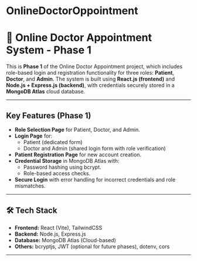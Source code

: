 # OnlineDoctorOppointment
# 🏥 Online Doctor Appointment System - Phase 1

This is **Phase 1** of the Online Doctor Appointment project, which includes role-based login and registration functionality for three roles: **Patient**, **Doctor**, and **Admin**. The system is built using **React.js (frontend)** and **Node.js + Express.js (backend)**, with credentials securely stored in a **MongoDB Atlas** cloud database.

---

## Key Features (Phase 1)
- **Role Selection Page** for Patient, Doctor, and Admin.
- **Login Page** for:
  - Patient (dedicated form)
  - Doctor and Admin (shared login form with role verification)
- **Patient Registration Page** for new account creation.
- **Credential Storage** in MongoDB Atlas with:
  - Password hashing using bcrypt.
  - Role-based access checks.
- **Secure Login** with error handling for incorrect credentials and role mismatches.

---

## 🛠️ Tech Stack
- **Frontend:** React (Vite), TailwindCSS
- **Backend:** Node.js, Express.js
- **Database:** MongoDB Atlas (Cloud-based)
- **Others:** bcryptjs, JWT (optional for future phases), dotenv, cors

---

